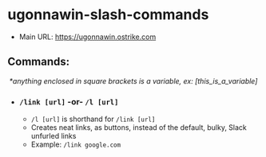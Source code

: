 # ugonnawin-slash-commands

 - Main URL: https://ugonnawin.ostrike.com

## Commands:

<p align="center">
 <i>*anything enclosed in square brackets is a variable, ex: [this_is_a_variable]</i>
</p>

 - ### `/link [url]` -or- `/l [url]`
   - `/l [url]` is shorthand for `/link [url]`
   - Creates neat links, as buttons, instead of the default, bulky, Slack unfurled links
   - Example: `/link google.com`
